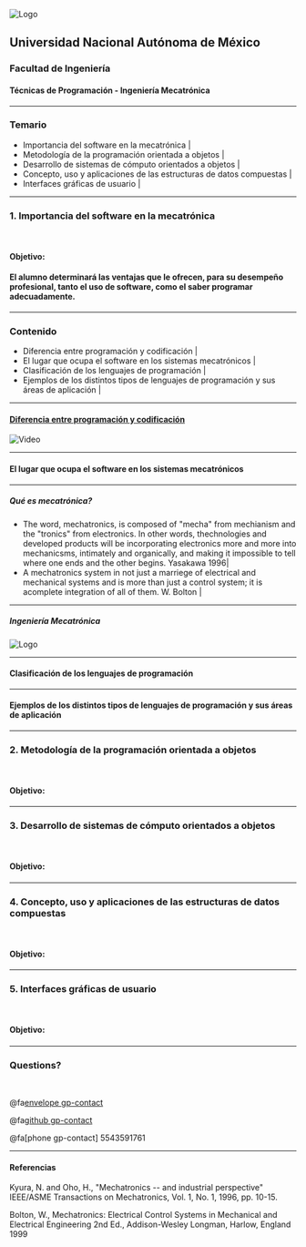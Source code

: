 ![Logo](http://arquitectura.unam.mx/uploads/8/1/1/0/8110907/_2634437.png?131)
## Universidad Nacional Autónoma de México
### Facultad de Ingeniería
#### Técnicas de Programación - Ingeniería Mecatrónica

---
### Temario

- Importancia del software en la mecatrónica |
- Metodología de la programación orientada a objetos |
- Desarrollo de sistemas de cómputo orientados a objetos |
- Concepto, uso y aplicaciones de las estructuras de datos compuestas |
- Interfaces gráficas de usuario |
---

### 1. Importancia del software en la mecatrónica

<br>

#### Objetivo:
#### El alumno determinará las ventajas que le ofrecen, para su desempeño profesional, tanto el uso de software, como el saber programar adecuadamente.

---

### Contenido

- Diferencia entre programación y codificación |
- El lugar que ocupa el software en los sistemas mecatrónicos |
- Clasificación de los lenguajes de programación |
- Ejemplos de los distintos tipos de lenguajes de programación y sus áreas de aplicación |

---
#### [Diferencia entre programación y codificación](https://www.educba.com/coding-vs-programming/)

![Video](https://www.youtube.com/embed/k-hYbWs2dPg)

---
#### El lugar que ocupa el software en los sistemas mecatrónicos 

---
##### Qué es mecatrónica?
- The word, mechatronics, is composed of "mecha" from mechianism and the "tronics" from electronics. In other words, thechnologies and developed products will be incorporating electronics more and more into mechanicsms, intimately and organically, and making it impossible to tell where one ends and the other begins. Yasakawa 1996|
- A mechatronics system in not just a marriege of electrical and mechanical systems and is more than just a control system; it is acomplete integration of all of them. W. Bolton |
---
##### Ingeniería Mecatrónica
![Logo](https://en.wikipedia.org/wiki/Mechatronics#/media/File:Mecha_workaround.svg)

---
#### Clasificación de los lenguajes de programación 



--- 
#### Ejemplos de los distintos tipos de lenguajes de programación y sus áreas de aplicación



--- 


### 2. Metodología de la programación orientada a objetos

<br>

#### Objetivo:
#### 

---

### 3. Desarrollo de sistemas de cómputo orientados a objetos

<br>

#### Objetivo:
#### 

---

### 4. Concepto, uso y aplicaciones de las estructuras de datos compuestas

<br>

#### Objetivo:
#### 

---

### 5. Interfaces gráficas de usuario

<br>

#### Objetivo:
#### 
---


### Questions?

<br>

@fa[envelope gp-contact](zmpk.fi@gmail.com)

@fa[github gp-contact](MarcoZmpk)

@fa[phone gp-contact] 5543591761

---
#### Referencias

Kyura, N. and Oho, H., "Mechatronics -- and industrial perspective"
IEEE/ASME Transactions on Mechatronics, Vol. 1, No. 1, 1996, pp. 10-15.

Bolton, W., Mechatronics: Electrical Control Systems in Mechanical and Electrical Engineering
2nd Ed., Addison-Wesley Longman, Harlow, England 1999